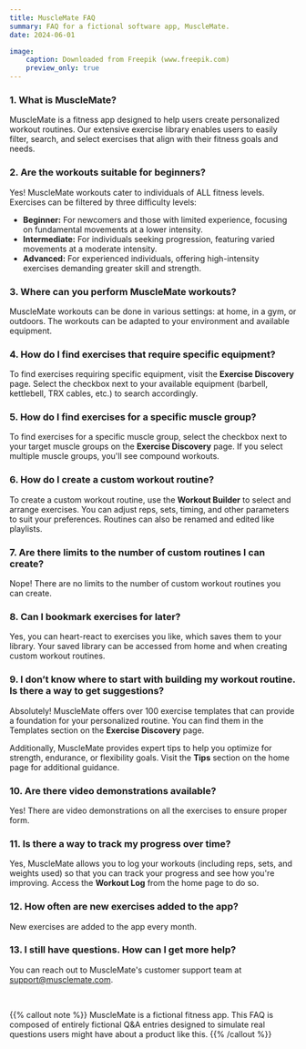 ```yaml
---
title: MuscleMate FAQ
summary: FAQ for a fictional software app, MuscleMate. 
date: 2024-06-01

image: 
    caption: Downloaded from Freepik (www.freepik.com)
    preview_only: true
---
```


### 1. What is MuscleMate?

MuscleMate is a fitness app designed to help users create personalized workout routines. Our extensive exercise library enables users to easily filter, search, and select exercises that align with their fitness goals and needs. <br>


### 2. Are the workouts suitable for beginners?

Yes! MuscleMate workouts cater to individuals of ALL fitness levels. Exercises can be filtered by three difficulty levels: <br>

- **Beginner:** For newcomers and those with limited experience, focusing on fundamental movements at a lower intensity.
- **Intermediate:** For individuals seeking progression, featuring varied movements at a moderate intensity.
- **Advanced:** For experienced individuals, offering high-intensity exercises demanding greater skill and strength.


### 3. Where can you perform MuscleMate workouts?

MuscleMate workouts can be done in various settings: at home, in a gym, or outdoors. The workouts can be adapted to your environment and available equipment.


### 4. How do I find exercises that require specific equipment?

   To find exercises requiring specific equipment, visit the **Exercise Discovery** page. Select the checkbox next to your available equipment (barbell, kettlebell, TRX cables, etc.) to search accordingly. 


### 5. How do I find exercises for a specific muscle group?

To find exercises for a specific muscle group, select the checkbox next to your target muscle groups on the **Exercise Discovery** page. If you select multiple muscle groups, you'll see compound workouts.

### 6. How do I create a custom workout routine?

To create a custom workout routine, use the **Workout Builder** to select and arrange exercises. You can adjust reps, sets, timing, and other parameters to suit your preferences. Routines can also be renamed and edited like playlists.

### 7. Are there limits to the number of custom routines I can create?

Nope! There are no limits to the number of custom workout routines you can create.

### 8. Can I bookmark exercises for later?

Yes, you can heart-react to exercises you like, which saves them to your library. Your saved library can be accessed from home and when creating custom workout routines.

### 9. I don’t know where to start with building my workout routine. Is there a way to get suggestions?

Absolutely! MuscleMate offers over 100 exercise templates that can provide a foundation for your personalized routine. You can find them in the Templates section on the **Exercise Discovery** page. 

Additionally, MuscleMate provides expert tips to help you optimize for strength, endurance, or flexibility goals. Visit the **Tips** section on the home page for additional guidance. 

### 10. Are there video demonstrations available?

Yes! There are video demonstrations on all the exercises to ensure proper form.

### 11. Is there a way to track my progress over time?

Yes, MuscleMate allows you to log your workouts (including reps, sets, and weights used) so that you can track your progress and see how you're improving. Access the **Workout Log** from the home page to do so. 

### 12. How often are new exercises added to the app?

New exercises are added to the app every month.

### 13. I still have questions. How can I get more help?

You can reach out to MuscleMate's customer support team at support@musclemate.com. 

<br>

{{% callout note %}}
MuscleMate is a fictional fitness app. This FAQ is composed of entirely fictional Q&A entries designed to simulate real questions users might have about a product like this.
{{% /callout %}}

<br>